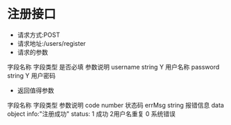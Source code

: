 # 注册接口
- 请求方式:POST
- 请求地址:/users/register
- 请求的参数

字段名称     字段类型     是否必填      参数说明
username     string        Y          用户名称
password     string        Y          用户密码

- 返回值得参数

字段名称     字段类型     参数说明
code         number      状态码
errMsg       string      报错信息
data         object      info:"注册成功" status:  1 成功  2用户名重复  0 系统错误